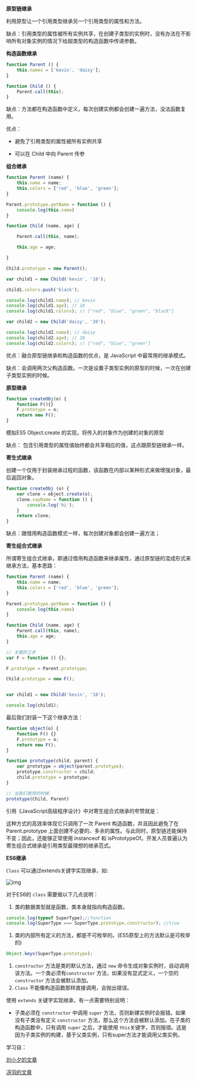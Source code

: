 **原型链继承**

利用原型让一个引用类型继承另一个引用类型的属性和方法。

缺点：引用类型的属性被所有实例共享，在创建子类型的实例时，没有办法在不影响所有对象实例的情况下给超类型的构造函数中传递参数。

**构造函数继承**

```javascript
function Parent () {
    this.names = ['kevin', 'daisy'];
}

function Child () {
    Parent.call(this);
}	
```

缺点：方法都在构造函数中定义，每次创建实例都会创建一遍方法，没法函数复用。

优点：

- 避免了引用类型的属性被所有实例共享

- 可以在 Child 中向 Parent 传参

**组合继承**

```javascript
function Parent (name) {
    this.name = name;
    this.colors = ['red', 'blue', 'green'];
}

Parent.prototype.getName = function () {
    console.log(this.name)
}

function Child (name, age) {

    Parent.call(this, name);

    this.age = age;

}

Child.prototype = new Parent();

var child1 = new Child('kevin', '18');

child1.colors.push('black');

console.log(child1.name); // kevin
console.log(child1.age); // 18
console.log(child1.colors); // ["red", "blue", "green", "black"]

var child2 = new Child('daisy', '20');

console.log(child2.name); // daisy
console.log(child2.age); // 20
console.log(child2.colors); // ["red", "blue", "green"]
```

优点：融合原型链继承和构造函数的优点，是 JavaScript 中最常用的继承模式。

缺点：会调用两次父构造函数。一次是设置子类型实例的原型的时候，一次在创建子类型实例的时候。

**原型继承**

```javascript
function createObj(o) {
    function F(){}
    F.prototype = o;
    return new F();
}
```

模拟ES5 Object.create 的实现，将传入的对象作为创建的对象的原型

缺点： 包含引用类型的属性值始终都会共享相应的值，这点跟原型链继承一样。

**寄生式继承**

创建一个仅用于封装继承过程的函数，该函数在内部以某种形式来做增强对象，最后返回对象。

```javascript
function createObj (o) {
    var clone = object.create(o);
    clone.sayName = function () {
        console.log('hi');
    }
    return clone;
}
```

缺点：跟借用构造函数模式一样，每次创建对象都会创建一遍方法；

**寄生组合式继承**

所谓寄生组合式继承，即通过借用构造函数来继承属性，通过原型链的混成形式来继承方法，基本思路：

```javascript
function Parent (name) {
    this.name = name;
    this.colors = ['red', 'blue', 'green'];
}

Parent.prototype.getName = function () {
    console.log(this.name)
}

function Child (name, age) {
    Parent.call(this, name);
    this.age = age;
}

// 关键的三步
var F = function () {};

F.prototype = Parent.prototype;

Child.prototype = new F();


var child1 = new Child('kevin', '18');

console.log(child1);
```

最后我们封装一下这个继承方法：

```javascript
function object(o) {
    function F() {}
    F.prototype = o;
    return new F();
}

function prototype(child, parent) {
    var prototype = object(parent.prototype);
    prototype.constructor = child;
    child.prototype = prototype;
}

// 当我们使用的时候
prototype(Child, Parent)
```

引用《JavaScript高级程序设计》中对寄生组合式继承的夸赞就是：

这种方式的高效率体现它只调用了一次 Parent 构造函数，并且因此避免了在 Parent.prototype 上面创建不必要的、多余的属性。与此同时，原型链还能保持不变；因此，还能够正常使用 instanceof 和 isPrototypeOf。开发人员普遍认为寄生组合式继承是引用类型最理想的继承范式。

**ES6继承**

`Class` 可以通过extends关键字实现继承，如:

![img](https://user-gold-cdn.xitu.io/2019/7/1/16bae2f98aaba8f2?imageView2/0/w/1280/h/960/format/webp/ignore-error/1)



对于ES6的 `class` 需要做以下几点说明：

1. 类的数据类型就是函数，类本身就指向构造函数。

```JavaScript
console.log(typeof SuperType);//function
console.log(SuperType === SuperType.prototype.constructor); //true
```

1. 类的内部所有定义的方法，都是不可枚举的。(ES5原型上的方法默认是可枚举的)

```JavaScript
Object.keys(SuperType.prototype);
```

1. `constructor` 方法是类的默认方法，通过 `new` 命令生成对象实例时，自动调用该方法。一个类必须有`constructor` 方法，如果没有显式定义，一个空的 `constructor` 方法会被默认添加。
2. `Class` 不能像构造函数那样直接调用，会抛出错误。

使用 `extends` 关键字实现继承，有一点需要特别说明：

- 子类必须在 `constructor` 中调用 `super` 方法，否则新建实例时会报错。如果没有子类没有定义 `constructor` 方法，那么这个方法会被默认添加。在子类的构造函数中，只有调用 `super` 之后，才能使用 `this`关键字，否则报错。这是因为子类实例的构建，基于父类实例，只有super方法才能调用父类实例。

学习自：

[刘小夕的文章](https://juejin.im/post/5d1a2814e51d4510835e02e9)

[冴羽的文章](https://juejin.im/post/591523588d6d8100585ba595)

